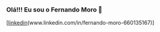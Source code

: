 
### Olá!!! Eu sou o Fernando Moro 👋

[[linkedin](www.linkedin.com/in/fernando-moro-6601351670](https://img.shields.io/badge/LinkedIn-0077B5?style=for-the-badge&logo=linkedin&logoColor=white)https://img.shields.io/badge/LinkedIn-0077B5?style=for-the-badge&logo=linkedin&logoColor=white)(www.linkedin.com/in/fernando-moro-660135167)]
